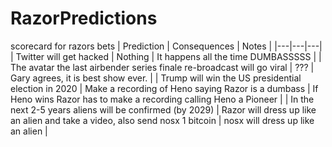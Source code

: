 # RazorPredictions
scorecard for razors bets
| Prediction | Consequences | Notes  |
|---|---|---|
| Twitter will get hacked | Nothing | It happens all the time DUMBASSSSS</xazz> |
| The avatar the last airbender series finale re-broadcast will go viral | ??? | Gary agrees, it is best show ever. |
| Trump will win the US presidential election in 2020 | Make a recording of Heno saying Razor is a dumbass | If Heno wins Razor has to make a recording calling Heno a Pioneer |
| In the next 2-5 years aliens will be confirmed (by 2029) | Razor will dress up like an alien and take a video, also send nosx 1 bitcoin | nosx will dress up like an alien |
